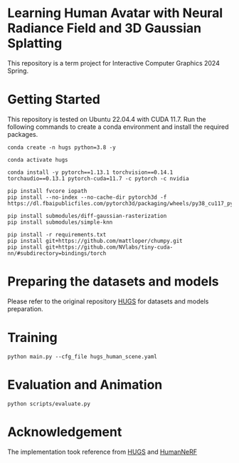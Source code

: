 # Learning Human Avatar with Neural Radiance Field and 3D Gaussian Splatting

This repository is a term project for Interactive Computer Graphics 2024 Spring. 

# Getting Started

This repository is tested on Ubuntu 22.04.4 with CUDA 11.7. Run the following commands to create a conda environment and install the required packages.
```
conda create -n hugs python=3.8 -y

conda activate hugs

conda install -y pytorch==1.13.1 torchvision==0.14.1 torchaudio==0.13.1 pytorch-cuda=11.7 -c pytorch -c nvidia

pip install fvcore iopath
pip install --no-index --no-cache-dir pytorch3d -f https://dl.fbaipublicfiles.com/pytorch3d/packaging/wheels/py38_cu117_pyt1131/download.html

pip install submodules/diff-gaussian-rasterization
pip install submodules/simple-knn

pip install -r requirements.txt
pip install git+https://github.com/mattloper/chumpy.git
pip install git+https://github.com/NVlabs/tiny-cuda-nn/#subdirectory=bindings/torch
```

# Preparing the datasets and models
Please refer to the original repository [HUGS](https://github.com/apple/ml-hugs?tab=readme-ov-file#preparing-the-datasets-and-models) for datasets and models preparation.


# Training
    python main.py --cfg_file hugs_human_scene.yaml

# Evaluation and Animation
    python scripts/evaluate.py

# Acknowledgement
The implementation took reference from [HUGS](https://github.com/apple/ml-hugs?tab=readme-ov-file#preparing-the-datasets-and-models) and [HumanNeRF](https://github.com/chungyiweng/humannerf)

